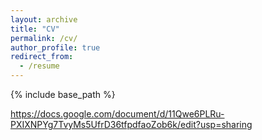 ```yaml
---
layout: archive
title: "CV"
permalink: /cv/
author_profile: true
redirect_from:
  - /resume
---
```


{% include base_path %}

https://docs.google.com/document/d/11Qwe6PLRu-PXIXNPYg7TvyMs5UfrD36tfpdfaoZob6k/edit?usp=sharing
